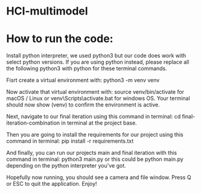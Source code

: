 # HCI-multimodel

# How to run the code:
Install python interpreter, we used python3 but our code does work with select python versions. If you are using python instead, please replace all the following python3 with python for these terminal commands.

Fisrt create a virtual environment with: python3 -m venv venv

Now activate that virtual environment with: source venv/bin/activate for macOS / Linux or venv\Scripts\activate.bat for windows OS. Your terminal should now show (venv) to confirm the environment is active.

Next, navigate to our final iteration using this command in terminal: cd final-iteration-combination in terminal at the project base.

Then you are going to install the requirements for our project using this command in terminal: pip install -r requirements.txt

And finally, you can run our projects main and final iteration with this command in terminal: python3 main.py or this could be python main.py depending on the python interpreter you've got.

Hopefully now running, you should see a camera and file window. Press Q or ESC to quit the application. Enjoy!
